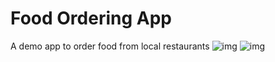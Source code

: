 # Food Ordering App
A demo app to order food from local restaurants
![img](https://imgur.com/a/AIj2CEp)
![img](https://imgur.com/a/VHgVP7c)
